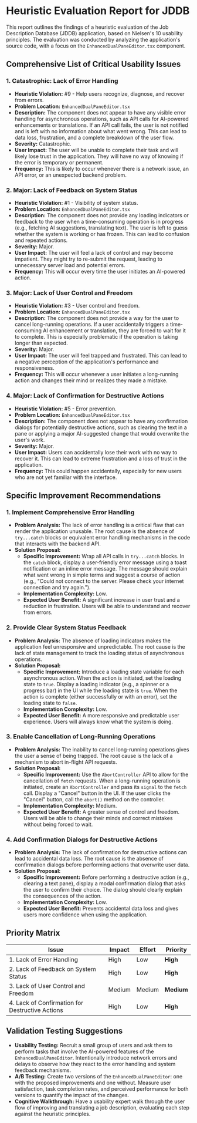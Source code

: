 # Heuristic Evaluation Report for JDDB

This report outlines the findings of a heuristic evaluation of the Job Description Database (JDDB) application, based on Nielsen's 10 usability principles. The evaluation was conducted by analyzing the application's source code, with a focus on the `EnhancedDualPaneEditor.tsx` component.

## Comprehensive List of Critical Usability Issues

### 1. Catastrophic: Lack of Error Handling

*   **Heuristic Violation:** #9 - Help users recognize, diagnose, and recover from errors.
*   **Problem Location:** `EnhancedDualPaneEditor.tsx`
*   **Description:** The component does not appear to have any visible error handling for asynchronous operations, such as API calls for AI-powered enhancements or translations. If an API call fails, the user is not notified and is left with no information about what went wrong. This can lead to data loss, frustration, and a complete breakdown of the user flow.
*   **Severity:** Catastrophic.
*   **User Impact:** The user will be unable to complete their task and will likely lose trust in the application. They will have no way of knowing if the error is temporary or permanent.
*   **Frequency:** This is likely to occur whenever there is a network issue, an API error, or an unexpected backend problem.

### 2. Major: Lack of Feedback on System Status

*   **Heuristic Violation:** #1 - Visibility of system status.
*   **Problem Location:** `EnhancedDualPaneEditor.tsx`
*   **Description:** The component does not provide any loading indicators or feedback to the user when a time-consuming operation is in progress (e.g., fetching AI suggestions, translating text). The user is left to guess whether the system is working or has frozen. This can lead to confusion and repeated actions.
*   **Severity:** Major.
*   **User Impact:** The user will feel a lack of control and may become impatient. They might try to re-submit the request, leading to unnecessary server load and potential errors.
*   **Frequency:** This will occur every time the user initiates an AI-powered action.

### 3. Major: Lack of User Control and Freedom

*   **Heuristic Violation:** #3 - User control and freedom.
*   **Problem Location:** `EnhancedDualPaneEditor.tsx`
*   **Description:** The component does not provide a way for the user to cancel long-running operations. If a user accidentally triggers a time-consuming AI enhancement or translation, they are forced to wait for it to complete. This is especially problematic if the operation is taking longer than expected.
*   **Severity:** Major.
*   **User Impact:** The user will feel trapped and frustrated. This can lead to a negative perception of the application's performance and responsiveness.
*   **Frequency:** This will occur whenever a user initiates a long-running action and changes their mind or realizes they made a mistake.

### 4. Major: Lack of Confirmation for Destructive Actions

*   **Heuristic Violation:** #5 - Error prevention.
*   **Problem Location:** `EnhancedDualPaneEditor.tsx`
*   **Description:** The component does not appear to have any confirmation dialogs for potentially destructive actions, such as clearing the text in a pane or applying a major AI-suggested change that would overwrite the user's work.
*   **Severity:** Major.
*   **User Impact:** Users can accidentally lose their work with no way to recover it. This can lead to extreme frustration and a loss of trust in the application.
*   **Frequency:** This could happen accidentally, especially for new users who are not yet familiar with the interface.

## Specific Improvement Recommendations

### 1. Implement Comprehensive Error Handling

*   **Problem Analysis:** The lack of error handling is a critical flaw that can render the application unusable. The root cause is the absence of `try...catch` blocks or equivalent error handling mechanisms in the code that interacts with the backend API.
*   **Solution Proposal:**
    *   **Specific Improvement:** Wrap all API calls in `try...catch` blocks. In the `catch` block, display a user-friendly error message using a toast notification or an inline error message. The message should explain what went wrong in simple terms and suggest a course of action (e.g., "Could not connect to the server. Please check your internet connection and try again.").
    *   **Implementation Complexity:** Low.
    *   **Expected User Benefit:** A significant increase in user trust and a reduction in frustration. Users will be able to understand and recover from errors.

### 2. Provide Clear System Status Feedback

*   **Problem Analysis:** The absence of loading indicators makes the application feel unresponsive and unpredictable. The root cause is the lack of state management to track the loading status of asynchronous operations.
*   **Solution Proposal:**
    *   **Specific Improvement:** Introduce a loading state variable for each asynchronous action. When the action is initiated, set the loading state to `true`. Display a loading indicator (e.g., a spinner or a progress bar) in the UI while the loading state is `true`. When the action is complete (either successfully or with an error), set the loading state to `false`.
    *   **Implementation Complexity:** Low.
    *   **Expected User Benefit:** A more responsive and predictable user experience. Users will always know what the system is doing.

### 3. Enable Cancellation of Long-Running Operations

*   **Problem Analysis:** The inability to cancel long-running operations gives the user a sense of being trapped. The root cause is the lack of a mechanism to abort in-flight API requests.
*   **Solution Proposal:**
    *   **Specific Improvement:** Use the `AbortController` API to allow for the cancellation of `fetch` requests. When a long-running operation is initiated, create an `AbortController` and pass its `signal` to the `fetch` call. Display a "Cancel" button in the UI. If the user clicks the "Cancel" button, call the `abort()` method on the controller.
    *   **Implementation Complexity:** Medium.
    *   **Expected User Benefit:** A greater sense of control and freedom. Users will be able to change their minds and correct mistakes without being forced to wait.

### 4. Add Confirmation Dialogs for Destructive Actions

*   **Problem Analysis:** The lack of confirmation for destructive actions can lead to accidental data loss. The root cause is the absence of confirmation dialogs before performing actions that overwrite user data.
*   **Solution Proposal:**
    *   **Specific Improvement:** Before performing a destructive action (e.g., clearing a text pane), display a modal confirmation dialog that asks the user to confirm their choice. The dialog should clearly explain the consequences of the action.
    *   **Implementation Complexity:** Low.
    *   **Expected User Benefit:** Prevents accidental data loss and gives users more confidence when using the application.

## Priority Matrix

| Issue                               | Impact | Effort | Priority |
| ----------------------------------- | ------ | ------ | -------- |
| 1. Lack of Error Handling           | High   | Low    | **High** |
| 2. Lack of Feedback on System Status | High   | Low    | **High** |
| 3. Lack of User Control and Freedom   | Medium | Medium | **Medium** |
| 4. Lack of Confirmation for Destructive Actions | High | Low | **High** |

## Validation Testing Suggestions

*   **Usability Testing:** Recruit a small group of users and ask them to perform tasks that involve the AI-powered features of the `EnhancedDualPaneEditor`. Intentionally introduce network errors and delays to observe how they react to the error handling and system feedback mechanisms.
*   **A/B Testing:** Create two versions of the `EnhancedDualPaneEditor`: one with the proposed improvements and one without. Measure user satisfaction, task completion rates, and perceived performance for both versions to quantify the impact of the changes.
*   **Cognitive Walkthrough:** Have a usability expert walk through the user flow of improving and translating a job description, evaluating each step against the heuristic principles.
